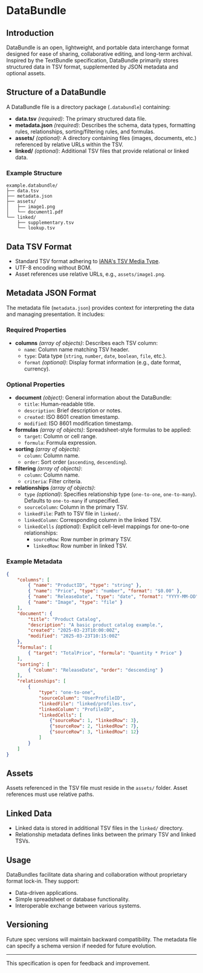 # DataBundle

## Introduction

DataBundle is an open, lightweight, and portable data interchange format designed for ease of sharing, collaborative editing, and long-term archival. Inspired by the TextBundle specification, DataBundle primarily stores structured data in TSV format, supplemented by JSON metadata and optional assets.

## Structure of a DataBundle

A DataBundle file is a directory package (`.databundle`) containing:

- **data.tsv** *(required)*: The primary structured data file.
- **metadata.json** *(required)*: Describes the schema, data types, formatting rules, relationships, sorting/filtering rules, and formulas.
- **assets/** *(optional)*: A directory containing files (images, documents, etc.) referenced by relative URLs within the TSV.
- **linked/** *(optional)*: Additional TSV files that provide relational or linked data.

### Example Structure

```text
example.databundle/
├── data.tsv
├── metadata.json
├── assets/
│   ├── image1.png
│   └── document1.pdf
└── linked/
    ├── supplementary.tsv
    └── lookup.tsv
```

## Data TSV Format

- Standard TSV format adhering to [IANA's TSV Media Type](https://www.iana.org/assignments/media-types/text/tab-separated-values).
- UTF-8 encoding without BOM.
- Asset references use relative URLs, e.g., `assets/image1.png`.

## Metadata JSON Format

The metadata file (`metadata.json`) provides context for interpreting the data and managing presentation. It includes:

### Required Properties

- **columns** *(array of objects)*: Describes each TSV column:
	- `name`: Column name matching TSV header.
	- `type`: Data type (`string`, `number`, `date`, `boolean`, `file`, etc.).
	- `format` *(optional)*: Display format information (e.g., date format, currency).

### Optional Properties

- **document** *(object)*: General information about the DataBundle:
	- `title`: Human-readable title.
	- `description`: Brief description or notes.
	- `created`: ISO 8601 creation timestamp.
	- `modified`: ISO 8601 modification timestamp.
- **formulas** *(array of objects)*: Spreadsheet-style formulas to be applied:
	- `target`: Column or cell range.
	- `formula`: Formula expression.
- **sorting** *(array of objects)*:
	- `column`: Column name.
	- `order`: Sort order (`ascending`, `descending`).
- **filtering** *(array of objects)*:
	- `column`: Column name.
	- `criteria`: Filter criteria.
- **relationships** *(array of objects)*:
	- `type` *(optional)*: Specifies relationship type (`one-to-one`, `one-to-many`). Defaults to `one-to-many` if unspecified.
	- `sourceColumn`: Column in the primary TSV.
	- `linkedFile`: Path to TSV file in `linked/`.
	- `linkedColumn`: Corresponding column in the linked TSV.
	- `linkedCells` *(optional)*: Explicit cell-level mappings for one-to-one relationships:
		- `sourceRow`: Row number in primary TSV.
		- `linkedRow`: Row number in linked TSV.

### Example Metadata

```json
{
	"columns": [
		{ "name": "ProductID", "type": "string" },
		{ "name": "Price", "type": "number", "format": "$0.00" },
		{ "name": "ReleaseDate", "type": "date", "format": "YYYY-MM-DD" },
		{ "name": "Image", "type": "file" }
	],
	"document": {
		"title": "Product Catalog",
		"description": "A basic product catalog example.",
		"created": "2025-03-23T10:00:00Z",
		"modified": "2025-03-23T10:15:00Z"
	},
	"formulas": [
		{ "target": "TotalPrice", "formula": "Quantity * Price" }
	],
	"sorting": [
		{ "column": "ReleaseDate", "order": "descending" }
	],
	"relationships": [
		{
			"type": "one-to-one",
			"sourceColumn": "UserProfileID",
			"linkedFile": "linked/profiles.tsv",
			"linkedColumn": "ProfileID",
			"linkedCells": [
				{"sourceRow": 1, "linkedRow": 3},
				{"sourceRow": 2, "linkedRow": 7},
				{"sourceRow": 3, "linkedRow": 12}
			]
		}
	]
}
```

## Assets

Assets referenced in the TSV file must reside in the `assets/` folder. Asset references must use relative paths.

## Linked Data

- Linked data is stored in additional TSV files in the `linked/` directory.
- Relationship metadata defines links between the primary TSV and linked TSVs.

## Usage

DataBundles facilitate data sharing and collaboration without proprietary format lock-in. They support:

- Data-driven applications.
- Simple spreadsheet or database functionality.
- Interoperable exchange between various systems.

## Versioning

Future spec versions will maintain backward compatibility. The metadata file can specify a schema version if needed for future evolution.

---

This specification is open for feedback and improvement.
